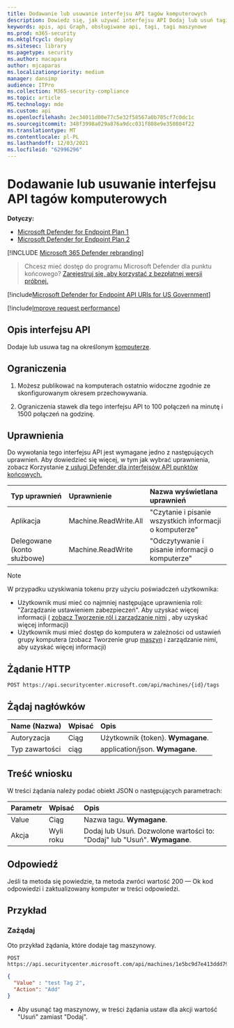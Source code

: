```yaml
---
title: Dodawanie lub usuwanie interfejsu API tagów komputerowych
description: Dowiedz się, jak używać interfejsu API Dodaj lub usuń tagi komputera w celu dodania lub usunięcia tagu dla komputera w programie Microsoft Defender for Endpoint.
keywords: apis, api Graph, obsługiwane api, tagi, tagi maszynowe
ms.prod: m365-security
ms.mktglfcycl: deploy
ms.sitesec: library
ms.pagetype: security
ms.author: macapara
author: mjcaparas
ms.localizationpriority: medium
manager: dansimp
audience: ITPro
ms.collection: M365-security-compliance
ms.topic: article
MS.technology: mde
ms.custom: api
ms.openlocfilehash: 2ec34011d00e77c5e32f58567a0b705cf7c0dc1c
ms.sourcegitcommit: 348f3998a029a876a9dcc031f808e9e350804f22
ms.translationtype: MT
ms.contentlocale: pl-PL
ms.lasthandoff: 12/03/2021
ms.locfileid: "62996296"
---
```

# <a name="add-or-remove-machine-tags-api"></a>Dodawanie lub usuwanie interfejsu API tagów komputerowych

**Dotyczy:**

- [Microsoft Defender for Endpoint Plan 1 ](https://go.microsoft.com/fwlink/p/?linkid=2154037)
- [Microsoft Defender for Endpoint Plan 2 ](https://go.microsoft.com/fwlink/p/?linkid=2154037)

[!INCLUDE [Microsoft 365 Defender rebranding](../../includes/microsoft-defender.md)]

> Chcesz mieć dostęp do programu Microsoft Defender dla punktu końcowego? [Zarejestruj się, aby korzystać z bezpłatnej wersji próbnej.](https://signup.microsoft.com/create-account/signup?products=7f379fee-c4f9-4278-b0a1-e4c8c2fcdf7e&ru=https://aka.ms/MDEp2OpenTrial?ocid=docs-wdatp-exposedapis-abovefoldlink)

[!include[Microsoft Defender for Endpoint API URIs for US Government](../../includes/microsoft-defender-api-usgov.md)]

[!include[Improve request performance](../../includes/improve-request-performance.md)]

## <a name="api-description"></a>Opis interfejsu API

Dodaje lub usuwa tag na określonym [komputerze](machine.md).

## <a name="limitations"></a>Ograniczenia

1. Możesz publikować na komputerach ostatnio widoczne zgodnie ze skonfigurowanym okresem przechowywania.

2. Ograniczenia stawek dla tego interfejsu API to 100 połączeń na minutę i 1500 połączeń na godzinę.

## <a name="permissions"></a>Uprawnienia

Do wywołania tego interfejsu API jest wymagane jedno z następujących uprawnień. Aby dowiedzieć się więcej, w tym jak wybrać uprawnienia, zobacz Korzystanie [z usługi Defender dla interfejsów API punktów końcowych.](apis-intro.md)

Typ uprawnień|Uprawnienie|Nazwa wyświetlana uprawnień
:---|:---|:---
Aplikacja|Machine.ReadWrite.All|"Czytanie i pisanie wszystkich informacji o komputerze"
Delegowane (konto służbowe)|Machine.ReadWrite|"Odczytywanie i pisanie informacji o komputerze"

> [!NOTE]
> W przypadku uzyskiwania tokenu przy użyciu poświadczeń użytkownika:
>
> - Użytkownik musi mieć co najmniej następujące uprawnienia roli: "Zarządzanie ustawieniem zabezpieczeń". Aby uzyskać więcej informacji ( [zobacz Tworzenie ról i zarządzanie nimi](user-roles.md) , aby uzyskać więcej informacji)
> - Użytkownik musi mieć dostęp do komputera w zależności od ustawień grupy komputera (zobacz Tworzenie grup [maszyn](machine-groups.md) i zarządzanie nimi, aby uzyskać więcej informacji)

## <a name="http-request"></a>Żądanie HTTP

```http
POST https://api.securitycenter.microsoft.com/api/machines/{id}/tags
```

## <a name="request-headers"></a>Żądaj nagłówków

Name (Nazwa)|Wpisać|Opis
:---|:---|:---
Autoryzacja|Ciąg|Użytkownik {token}. **Wymagane**.
Typ zawartości|ciąg|application/json. **Wymagane**.

## <a name="request-body"></a>Treść wniosku

W treści żądania należy podać obiekt JSON o następujących parametrach:

Parametr|Wpisać|Opis
:---|:---|:---
Value|Ciąg|Nazwa tagu. **Wymagane**.
Akcja|Wyli roku|Dodaj lub Usuń. Dozwolone wartości to: "Dodaj" lub "Usuń". **Wymagane**.

## <a name="response"></a>Odpowiedź

Jeśli ta metoda się powiedzie, ta metoda zwróci wartość 200 — Ok kod odpowiedzi i zaktualizowany komputer w treści odpowiedzi.

## <a name="example"></a>Przykład

### <a name="request"></a>Zażądaj

Oto przykład żądania, które dodaje tag maszynowy.

```http
POST https://api.securitycenter.microsoft.com/api/machines/1e5bc9d7e413ddd7902c2932e418702b84d0cc07/tags
```

```json
{
  "Value" : "test Tag 2",
  "Action": "Add"
}
```

- Aby usunąć tag maszynowy, w treści żądania ustaw dla akcji wartość "Usuń" zamiast "Dodaj".
